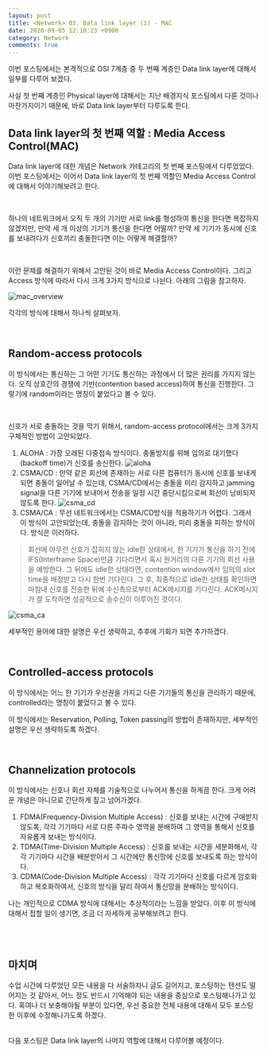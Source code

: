 ```yaml
---
layout: post
title: <Network> 03. Data link layer (1) - MAC
date: 2020-09-05 12:10:23 +0900
category: Network
comments: true
---
```

이번 포스팅에서는 본격적으로 OSI 7계층 중 두 번째 계층인 Data link layer에 대해서 일부를 다루어 보겠다. 

사실 첫 번째 계층인 Physical layer에 대해서는 지난 배경지식 포스팅에서 다룬 것이나 마찬가지이기 때문에, 바로 Data link layer부터 다루도록 한다.


## Data link layer의 첫 번째 역할 : Media Access Control(MAC)

Data link layer에 대한 개념은 Network 카테고리의 첫 번째 포스팅에서 다루었었다. 이번 포스팅에서는 이어서 Data link layer의 첫 번째 역할인 Media Access Control에 대해서 이야기해보려고 한다.

<br/>

하나의 네트워크에서 오직 두 개의 기기만 서로 link를 형성하여 통신을 한다면 복잡하지 않겠지만, 만약 세 개 이상의 기기가 통신을 한다면 어떨까? 만약 세 기기가 동시에 신호를 보내려다가 신호끼리 충돌한다면 이는 어떻게 해결할까?

<br/>

이런 문제를 해결하기 위해서 고안된 것이 바로 Media Access Control이다. 그리고 Access 방식에 따라서 다시 크게 3가지 방식으로 나뉜다. 아래의 그림을 참고하자.

![mac_overview]({{site.url}}/img/mac_overview.jpg)

각각의 방식에 대해서 하나씩 살펴보자.

<br/>

## Random-access protocols

이 방식에서는 통신하는 그 어떤 기기도 통신하는 과정에서 더 많은 권리를 가지지 않는다. 오직 상호간의 경쟁에 기반(contention based access)하여 통신을 진행한다. 그렇기에 random이라는 명칭이 붙었다고 볼 수 있다. 

<br/>

신호가 서로 충돌하는 것을 막기 위해서, random-access protocol에서는 크게 3가지 구체적인 방법이 고안되었다.

1. ALOHA : 가장 오래된 다중접속 방식이다. 충돌방지를 위해 임의로 대기했다(backoff time)가 신호를 송신한다.
![aloha]({{site.url}}/img/aloha.jpg)
2. CSMA/CD : 만약 같은 회선에 존재하는 서로 다른 컴퓨터가 동시에 신호를 보내게 되면 충돌이 일어날 수 있는데, CSMA/CD에서는 충돌을 미리 감지하고 jamming signal을 다른 기기에 보내어서 전송을 일정 시간 중단시킴으로써 회선이 낭비되지 않도록 한다. 
![csma_cd]({{site.url}}/img/csma_cd.jpg)
3. CSMA/CA : 무선 네트워크에서는 CSMA/CD방식을 적용하기가 어렵다. 그래서 이 방식이 고안되었는데, 충돌을 감지하는 것이 아니라, 미리 충돌을 피하는 방식이다. 방식은 이러하다.
> 회선에 아무런 신호가 잡히지 않는 idle한 상태에서, 한 기기가 통신을 하기 전에 IFS(Interframe Space)만큼 기다리면서 혹시 원거리의 다른 기기의 회선 사용을 예방한다. 그 뒤에도 idle한 상태라면, contention window에서 임의의 slot time을 배정받고 다시 한번 기다린다. 그 후, 최종적으로 idle한 상태를 확인하면 마침내 신호를 전송한 뒤에 수신측으로부터 ACK메시지를 기다린다. ACK메시지가 잘 도착하면 성공적으로 송수신이 이루어진 것이다.

![csma_ca]({{site.url}}/img/csma_ca.jpg)

세부적인 용어에 대한 설명은 우선 생략하고, 추후에 기회가 되면 추가하겠다.

<br/>

## Controlled-access protocols

이 방식에서는 어느 한 기기가 우선권을 가지고 다른 기기들의 통신을 관리하기 때문에, controlled라는 명칭이 붙었다고 볼 수 있다.

이 방식에서는 Reservation, Polling, Token passing의 방법이 존재하지만, 세부적인 설명은 우선 생략하도록 하겠다.

<br/>

## Channelization protocols

이 방식에서는 신호나 회선 자체를 기술적으로 나누어서 통신을 하게끔 한다. 크게 어려운 개념은 아니므로 간단하게 짚고 넘어가겠다.

1. FDMA(Frequency-Division Multiple Access) : 신호를 보내는 시간에 구애받지 않도록, 각각 기기마다 서로 다른 주파수 영역을 분배하여 그 영역을 통해서 신호를 자유롭게 보내는 방식이다.
2. TDMA(Time-Division Multiple Access) : 신호를 보내는 시간을 세분화해서, 각각 기기마다 시간을 배분받아서 그 시간에만 통신망에 신호를 보내도록 하는 방식이다.
3. CDMA(Code-Division Multiple Access) : 각각 기기마다 신호를 다르게 암호화하고 복호화하여서, 신호의 방식을 달리 하여서 통신망을 분배하는 방식이다.

나는 개인적으로 CDMA 방식에 대해서는 추상적이라는 느낌을 받았다. 이후 이 방식에 대해서 접할 일이 생기면, 조금 더 자세하게 공부해보려고 한다.

<br/>
<br/>

## 마치며

수업 시간에 다루었던 모든 내용을 다 서술하자니 글도 길어지고, 포스팅하는 텐션도 떨어지는 것 같아서, 어느 정도 반드시 기억해야 되는 내용을 중심으로 포스팅해나가고 있다. 혹여나 더 보충해야될 부분이 있다면, 우선 중요한 전체 내용에 대해서 모두 포스팅 한 이후에 수정해나가도록 하겠다.

<br/>
다음 포스팅은 Data link layer의 나머지 역할에 대해서 다루어볼 예정이다.
